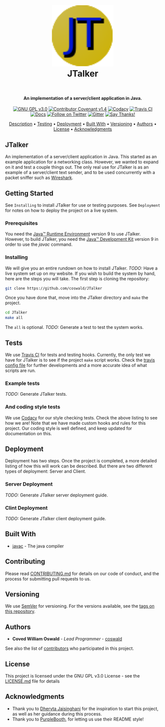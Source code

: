 <h1 align="center"
  <br>
  <a href="http://www.github.com/coswald/JTalker"><img src="https://github.com/coswald/JTalker/blob/master/docs/img/JTalker.png" alt="JTalker" width="200"></a>
  <br>
  JTalker
  <br>
  <img src="https://forthebadge.com/images/badges/made-with-java.svg" alt=""> 
  <img src="https://forthebadge.com/images/badges/built-with-love.svg" alt="">
  <img src="https://forthebadge.com/images/badges/powered-by-responsibility.svg" alt="">
  <img src="https://forthebadge.com/images/badges/no-ragrets.svg" alt="">
  <br>
</h1>

<h4 align="center">An implementation of a server/client application in Java.</h4>

<p align = "center">
  <a href="https://www.gnu.org/licenses/gpl-3.0"><img src="https://img.shields.io/badge/License-GPL%20v3-blue.svg" alt="GNU GPL v3.0"></a>
  <a href="https://github.com/coswald/JTalker/blob/master/CONTRIBUTING.md"><img src="https://img.shields.io/badge/Contributor%20Covenant-v2.0%20adopted-ff69b4.svg" alt="Contributor Covenant v1.4"></a>
  <a href="https://www.codacy.com/manual/coswald/JTalker?utm_source=github.com&amp;utm_medium=referral&amp;utm_content=coswald/JTalker&amp;utm_campaign=Badge_Grade"><img src="https://app.codacy.com/project/badge/Grade/d58722ab0afb4ec6902f5205ee38090f" alt="Codacy"></a>
  <a href="https://travis-ci.org/github/coswald/JTalker"><img src="https://travis-ci.org/coswald/JTalker.svg?branch=master" alt="Travis CI"></a>
  <a href="https://coswald.github.io/JTalker/"><img src="https://img.shields.io/readthedocs/pip.svg" alt="Docs"></a>
  <a href="https://twitter.com/CovedW"><img src="https://img.shields.io/twitter/follow/covedw.svg?style=social" alt="Follow on Twitter"></a>
  <a href="https://gitter.im/coswaldJTalker/"><img src="https://badges.gitter.im/coswald/JTalker.png" alt="Gitter"></a>
  <a href="https://saythanks.io/to/coswald%40uni.edu"><img src="https://img.shields.io/badge/Say%20Thanks-!-1EAEDB.svg" alt="Say Thanks!"></a>
</p>

<p align="center">
  <a href="#jtalker">Description</a> •
  <a href="#tests">Testing</a> •
  <a href="#deployment">Deployment</a> •
  <a href="#built-with">Built With</a> •
  <a href="#versioning">Versioning</a> •
  <a href="#authors">Authors</a> •
  <a href="#license">License</a> •
  <a href="#acknowledgments">Acknowledgments</a>
</p>

## JTalker
An implementation of a server/client application in Java. This started as an example application for a networking class. However, we wanted to expand on it and test a couple things out. The only real use for JTalker is as an example of a server/client text sender, and to be used concurrently with a packet sniffer such as <a href="http://wireshark.org">Wireshark</a>. 

## Getting Started
See `Installing` to install JTalker for use or testing purposes. See `Deployment` for notes on how to deploy the project on a live system.

### Prerequisites
You need the [Java&trade; Runtime Environment](https://www.oracle.com/technetwork/java/javase/downloads/jre9-downloads-3848532.html) version 9 to use JTalker. However, to build JTalker, you need the [Java&trade; Development Kit](http://www.oracle.com/technetwork/java/javase/downloads/index.html) version 9 in order to use the *javac* command.

### Installing
We will give you an entire rundown on how to install JTalker. *TODO:* Have a live system set up on my website. If you wish to build the system by hand, here are the steps you will take. The first step is cloning the repository:

```sh
git clone https://github.com/coswald/JTalker
```

Once you have done that, move into the JTalker directory and `make` the project.

```sh
cd JTalker
make all
```

The `all` is optional. *TODO:* Generate a test to test the system works.

## Tests
We use [Travis CI](https://travis-ci.org/) for tests and testing hooks. Currently, the only test we have for JTalker is to see if the project `make` script works. Check the [travis config file](https://github.com/coswald/JTalker/blob/master/.travis.yml) for further developments and a more accurate idea of what scripts are run.

### Example tests
*TODO:* Generate JTalker tests.

### And coding style tests
We use [Codacy](https://codacy.com/) for our style checking tests. Check the above listing to see how we are! Note that we have made custom hooks and rules for this project. Our coding style is well defined, and keep updated for documentation on this.

## Deployment
Deployment has two steps. Once the project is completed, a more detailed listing of how this will work can be described. But there are two different types of deployment: Server and Client.

### Server Deployment
*TODO:* Generate JTalker server deployment guide.

### Clint Deployment
*TODO:* Generate JTalker client deployment guide.

## Built With
* [javac](https://www.java.com/) - The java compiler

## Contributing
Please read [CONTRIBUTING.md](https://github.com/coswald/JTalker/blob/master/CONTRIBUTING.md) for details on our code of conduct, and the process for submitting pull requests to us.

## Versioning
We use [SemVer](http://semver.org/) for versioning. For the versions available, see the [tags on this repository](https://github.com/coswald/JTalker/tags). 

## Authors
* **Coved William Oswald** - *Lead Programmer* - [coswald](https://github.com/coswald)

See also the list of [contributors](https://github.com/coswald/JTalker/contributors) who participated in this project.

## License
This project is licensed under the GNU GPL v3.0 License - see the [LICENSE.md](LICENSE.md) file for details

## Acknowledgments
* Thank you to [Dheryta Jaisinghani](https://www.dheryta.co.in) for the inspiration to start this project, as well as her guidance during this process. 
* Thank you to [PurpleBooth](https://github.com/PurpleBooth), for letting us use their README style!
